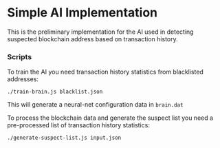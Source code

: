 Simple AI Implementation
========================

This is the preliminary implementation for the AI used in detecting suspected
blockchain address based on transaction history.

### Scripts

To train the AI you need transaction history statistics from blacklisted addresses:

    ./train-brain.js blacklist.json
	
This will generate a neural-net configuration data in `brain.dat`

To process the blockchain data and generate the suspect list you need a pre-processed list of
transaction history statistics:

    ./generate-suspect-list.js input.json

